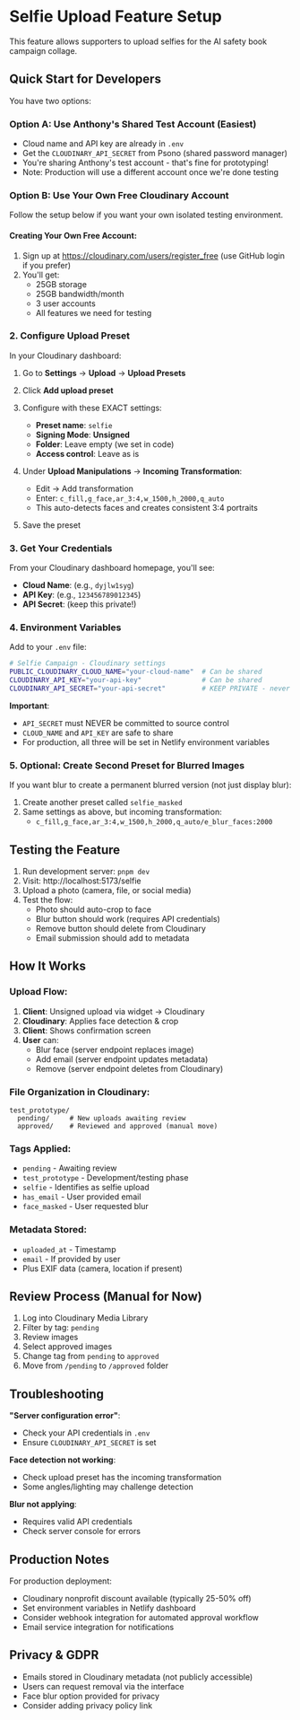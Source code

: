 # Selfie Upload Feature Setup

This feature allows supporters to upload selfies for the AI safety book campaign collage.

## Quick Start for Developers

You have two options:

### Option A: Use Anthony's Shared Test Account (Easiest)

- Cloud name and API key are already in `.env`
- Get the `CLOUDINARY_API_SECRET` from Psono (shared password manager)
- You're sharing Anthony's test account - that's fine for prototyping!
- Note: Production will use a different account once we're done testing

### Option B: Use Your Own Free Cloudinary Account

Follow the setup below if you want your own isolated testing environment.

#### Creating Your Own Free Account:

1. Sign up at https://cloudinary.com/users/register_free (use GitHub login if you prefer)
2. You'll get:
   - 25GB storage
   - 25GB bandwidth/month
   - 3 user accounts
   - All features we need for testing

### 2. Configure Upload Preset

In your Cloudinary dashboard:

1. Go to **Settings** → **Upload** → **Upload Presets**
2. Click **Add upload preset**
3. Configure with these EXACT settings:
   - **Preset name**: `selfie`
   - **Signing Mode**: **Unsigned**
   - **Folder**: Leave empty (we set in code)
   - **Access control**: Leave as is

4. Under **Upload Manipulations** → **Incoming Transformation**:
   - Edit → Add transformation
   - Enter: `c_fill,g_face,ar_3:4,w_1500,h_2000,q_auto`
   - This auto-detects faces and creates consistent 3:4 portraits

5. Save the preset

### 3. Get Your Credentials

From your Cloudinary dashboard homepage, you'll see:

- **Cloud Name**: (e.g., `dyjlw1syg`)
- **API Key**: (e.g., `123456789012345`)
- **API Secret**: (keep this private!)

### 4. Environment Variables

Add to your `.env` file:

```bash
# Selfie Campaign - Cloudinary settings
PUBLIC_CLOUDINARY_CLOUD_NAME="your-cloud-name"  # Can be shared
CLOUDINARY_API_KEY="your-api-key"               # Can be shared
CLOUDINARY_API_SECRET="your-api-secret"         # KEEP PRIVATE - never commit!
```

**Important**:

- `API_SECRET` must NEVER be committed to source control
- `CLOUD_NAME` and `API_KEY` are safe to share
- For production, all three will be set in Netlify environment variables

### 5. Optional: Create Second Preset for Blurred Images

If you want blur to create a permanent blurred version (not just display blur):

1. Create another preset called `selfie_masked`
2. Same settings as above, but incoming transformation:
   - `c_fill,g_face,ar_3:4,w_1500,h_2000,q_auto/e_blur_faces:2000`

## Testing the Feature

1. Run development server: `pnpm dev`
2. Visit: http://localhost:5173/selfie
3. Upload a photo (camera, file, or social media)
4. Test the flow:
   - Photo should auto-crop to face
   - Blur button should work (requires API credentials)
   - Remove button should delete from Cloudinary
   - Email submission should add to metadata

## How It Works

### Upload Flow:

1. **Client**: Unsigned upload via widget → Cloudinary
2. **Cloudinary**: Applies face detection & crop
3. **Client**: Shows confirmation screen
4. **User** can:
   - Blur face (server endpoint replaces image)
   - Add email (server endpoint updates metadata)
   - Remove (server endpoint deletes from Cloudinary)

### File Organization in Cloudinary:

```
test_prototype/
  pending/     # New uploads awaiting review
  approved/    # Reviewed and approved (manual move)
```

### Tags Applied:

- `pending` - Awaiting review
- `test_prototype` - Development/testing phase
- `selfie` - Identifies as selfie upload
- `has_email` - User provided email
- `face_masked` - User requested blur

### Metadata Stored:

- `uploaded_at` - Timestamp
- `email` - If provided by user
- Plus EXIF data (camera, location if present)

## Review Process (Manual for Now)

1. Log into Cloudinary Media Library
2. Filter by tag: `pending`
3. Review images
4. Select approved images
5. Change tag from `pending` to `approved`
6. Move from `/pending` to `/approved` folder

## Troubleshooting

**"Server configuration error"**:

- Check your API credentials in `.env`
- Ensure `CLOUDINARY_API_SECRET` is set

**Face detection not working**:

- Check upload preset has the incoming transformation
- Some angles/lighting may challenge detection

**Blur not applying**:

- Requires valid API credentials
- Check server console for errors

## Production Notes

For production deployment:

- Cloudinary nonprofit discount available (typically 25-50% off)
- Set environment variables in Netlify dashboard
- Consider webhook integration for automated approval workflow
- Email service integration for notifications

## Privacy & GDPR

- Emails stored in Cloudinary metadata (not publicly accessible)
- Users can request removal via the interface
- Face blur option provided for privacy
- Consider adding privacy policy link
